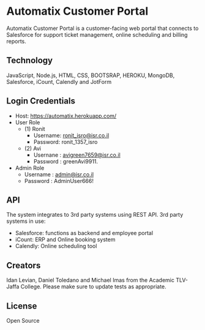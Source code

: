 # Automatix Customer Portal
Automatix Customer Portal is a customer-facing web portal that connects to Salesforce for support ticket management, online scheduling and billing reports.

## Technology

JavaScript, Node.js, HTML, CSS, BOOTSRAP, HEROKU, MongoDB, Salesforce, iCount, Calendly and JotForm

## Login Credentials

- Host: https://automatix.herokuapp.com/
- User Role
  - (1) Ronit
    - Username: ronit_isro@isr.co.il
    - Password: ronit_1357_isro
  - (2) Avi
    - Usernane : avigreen7659@isr.co.il
    - Password : greenAvi9911.
- Admin Role
  - Username : admin@isr.co.il
  - Password : AdminUser666!

## API

The system integrates to 3rd party systems using REST API. 3rd party systems in use:

- Salesforce: functions as backend and employee portal
- iCount: ERP and Online booking system
- Calendly: Online scheduling tool

## Creators

Idan Levian, Daniel Toledano and Michael Imas from the Academic TLV-Jaffa College.
Please make sure to update tests as appropriate.

## License

Open Source
